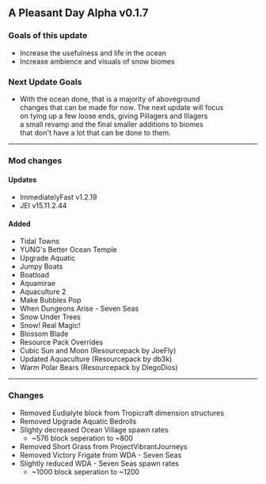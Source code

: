 ## A Pleasant Day Alpha v0.1.7

### Goals of this update

-   Increase the usefulness and life in the ocean
-   Increase ambience and visuals of snow biomes

### Next Update Goals

-   With the ocean done, that is a majority of aboveground\
changes that can be made for now. The next update will focus\
on tying up a few loose ends, giving Pillagers and Illagers\
a small revamp and the final smaller additions to biomes\
that don't have a lot that can be done to them.

---

### Mod changes

#### Updates

-   ImmediatelyFast v1.2.19
-   JEI v15.11.2.44

#### Added

- Tidal Towns
- YUNG's Better Ocean Temple
- Upgrade Aquatic
- Jumpy Boats
- Boatload
- Aquamirae
- Aquaculture 2
- Make Bubbles Pop
- When Dungeons Arise - Seven Seas
- Snow Under Trees
- Snow! Real Magic!
- Blossom Blade
- Resource Pack Overrides
- Cubic Sun and Moon (Resourcepack by JoeFly)
- Updated Aquaculture (Resourcepack by db3k)
- Warm Polar Bears (Resourcepack by DiegoDios)

---

### Changes

-   Removed Eudialyte block from Tropicraft dimension structures
-   Removed Upgrade Aquatic Bedrolls
-   Slighty decreased Ocean Village spawn rates
	- ~576 block seperation to ~800
-   Removed Short Grass from ProjectVibrantJourneys
-   Removed Victory Frigate from WDA - Seven Seas
-   Slightly reduced WDA - Seven Seas spawn rates
	- ~1000 block seperation to ~1200





